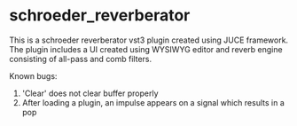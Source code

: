 # schroeder_reverberator
This is a schroeder reverberator vst3 plugin created using JUCE framework. The plugin includes a UI created using WYSIWYG editor and reverb engine consisting of all-pass and comb filters. 

Known bugs: 
1. 'Clear' does not clear buffer properly
2. After loading a plugin, an impulse appears on a signal which results in a pop
